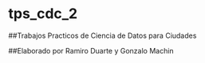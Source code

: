 # tps_cdc_2
##Trabajos Practicos de Ciencia de Datos para Ciudades

##Elaborado por Ramiro Duarte y Gonzalo Machin

